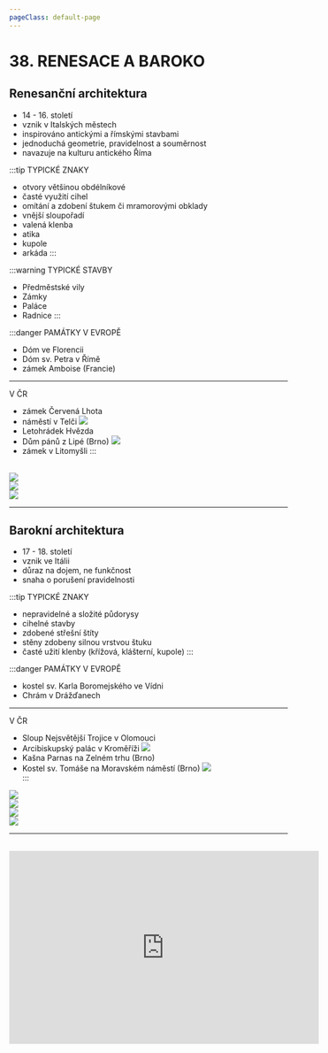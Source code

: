 ```yaml
---
pageClass: default-page
---
```


# 38. RENESACE A BAROKO

## Renesanční architektura

- 14 - 16. století
- vznik v Italských městech
- inspirováno antickými a římskými stavbami
- jednoduchá geometrie, pravidelnost a souměrnost
- navazuje na kulturu antického Říma

:::tip TYPICKÉ ZNAKY

- otvory většinou obdélníkové
- časté využití cihel
- omítání a zdobení štukem či mramorovými obklady
- vnější sloupořadí
- valená klenba
- atika
- kupole
- arkáda
  :::

:::warning TYPICKÉ STAVBY

- Předměstské vily
- Zámky
- Paláce
- Radnice
  :::

:::danger PAMÁTKY
V EVROPĚ

- Dóm ve Florencii
- Dóm sv. Petra v Římě
- zámek Amboise (Francie)

---

V ČR

- zámek Červená Lhota
- náměstí v Telči
  <img class="centered_image" src="/images/pos/38/telc.jpg" />
  <br>
- Letohrádek Hvězda
- Dům pánů z Lipé (Brno)
  <img class="centered_image" src="/images/pos/38/dum-panu-z-lipe.jpg" />
- zámek v Litomyšli
  :::

<br>
<img class="centered_image" src="/images/pos/38/1.jpg" />
<br>
<img class="centered_image" src="/images/pos/38/2.jpg" />
<br>
<img class="centered_image" src="/images/pos/38/renesance.jpg" />
<br>

---

## Barokní architektura

- 17 - 18. století
- vznik ve Itálii
- důraz na dojem, ne funkčnost
- snaha o porušení pravidelnosti

:::tip TYPICKÉ ZNAKY

- nepravidelné a složité půdorysy
- cihelné stavby
- zdobené střešní štíty
- stěny zdobeny silnou vrstvou štuku
- časté užití klenby (křížová, klášterní, kupole)
  :::

:::danger PAMÁTKY
V EVROPĚ

- kostel sv. Karla Boromejského ve Vídni
- Chrám v Drážďanech

---

V ČR

- Sloup Nejsvětější Trojice v Olomouci
- Arcibiskupský palác v Kroměříži
  <img class="centered_image" src="/images/pos/38/kromeriz.jpg" />
  <br>
- Kašna Parnas na Zelném trhu (Brno)
- Kostel sv. Tomáše na Moravském náměstí (Brno)
  <img class="centered_image" src="/images/pos/38/svaty-tomas.jpg" />
  <br>
  :::

<img class="centered_image" src="/images/pos/38/baroko.jpg" />
<br>
<img class="centered_image" src="/images/pos/38/3.jpg" />
<br>
<img class="centered_image" src="/images/pos/38/4.jpg" />
<br>
<img class="centered_image" src="/images/pos/38/5.jpg" />
<br>

---

<br>

<div class="videoWrapper">
  <iframe width="560" height="349" src="https://www.youtube.com/embed/GTjWQonMzcU" frameborder="0" allowfullscreen></iframe>
</div>
